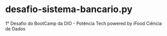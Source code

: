 # desafio-sistema-bancario.py
1° Desafio do BootCamp da DIO - Potência Tech powered by iFood  Ciência de Dados
